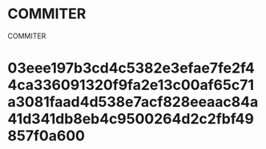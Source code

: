 # COMMITER
COMMITER






# 03eee197b3cd4c5382e3efae7fe2f44ca336091320f9fa2e13c00af65c71a3081faad4d538e7acf828eeaac84a41d341db8eb4c9500264d2c2fbf49857f0a600
